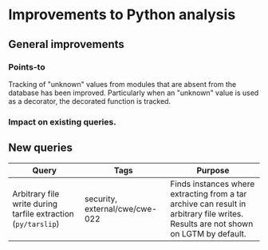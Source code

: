 # Improvements to Python analysis


## General improvements

### Points-to
Tracking of "unknown" values from modules that are absent from the database has been improved. Particularly when an "unknown" value is used as a decorator, the decorated function is tracked.


### Impact on existing queries.


## New queries

| **Query** | **Tags** | **Purpose** |
|-----------|----------|-------------|
| Arbitrary file write during tarfile extraction (`py/tarslip`) | security, external/cwe/cwe-022 | Finds instances where extracting from a tar archive can result in arbitrary file writes. Results are not shown on LGTM by default. |

